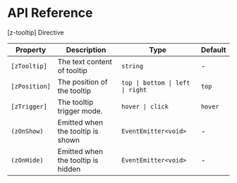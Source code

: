 # API Reference

[z-tooltip] Directive

| Property      | Description                        | Type                             | Default |
| ------------- | ---------------------------------- | -------------------------------- | ------- |
| `[zTooltip]`  | The text content of tooltip        | `string`                         | -       |
| `[zPosition]` | The position of the tooltip        | `top \| bottom \| left \| right` | `top`   |
| `[zTrigger]`  | The tooltip trigger mode.          | `hover \| click`                 | `hover` |
| `(zOnShow)`   | Emitted when the tooltip is shown  | `EventEmitter<void>`             | -       |
| `(zOnHide)`   | Emitted when the tooltip is hidden | `EventEmitter<void>`             | -       |
